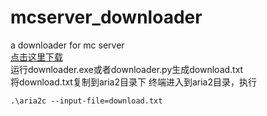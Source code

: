 # mcserver_downloader
a downloader for mc server  
[点击这里下载](https://github.com/Gyxqq/mcserver_downloader/releases/download/v1/mcserver_downloader.zip)  
运行downloader.exe或者downloader.py生成download.txt  
将download.txt复制到aria2目录下
终端进入到aria2目录，执行
```shell
.\aria2c --input-file=download.txt
```
